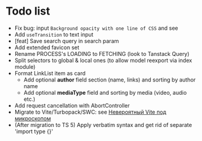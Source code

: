 # Todo list

- Fix bug: input `Background opacity with one line of CSS` and see
- Add `useTransition` to text input
- [feat] Save search query in search param
- Add extended favicon set
- Rename PROCESS's LOADING to FETCHING (look to Tanstack Query)
- Split selectors to global & local ones (to allow model reexport via index module)
- Format LinkList item as card
  - Add optional **author** field section (name, links) and sorting by author name
  - Add optional **mediaType** field and sorting by media (video, audio etc.)
- Add request cancellation with AbortController
- Migrate to Vite/Turbopack/SWC: see [Невероятный Vite под микроскопом](https://youtu.be/ndKgZRM7yjk)
- (After migration to TS 5) Apply verbatim syntax and get rid of separate 'import type {}'

